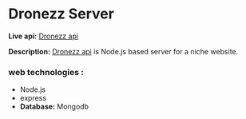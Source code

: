 # Dronezz Server
**Live api:**  [Dronezz api](https://shrouded-atoll-11239.herokuapp.com) 

**Description:**   [Dronezz api](https://shrouded-atoll-11239.herokuapp.com) is Node.js based server for a niche website.


### web technologies :
* Node.js
* express
* **Database:** Mongodb